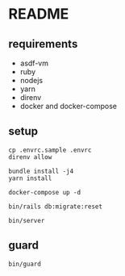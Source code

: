 # README

## requirements

* asdf-vm
* ruby
* nodejs
* yarn
* direnv
* docker and docker-compose

## setup

```
cp .envrc.sample .envrc
direnv allow

bundle install -j4
yarn install

docker-compose up -d

bin/rails db:migrate:reset

bin/server
```

## guard

```
bin/guard
```
